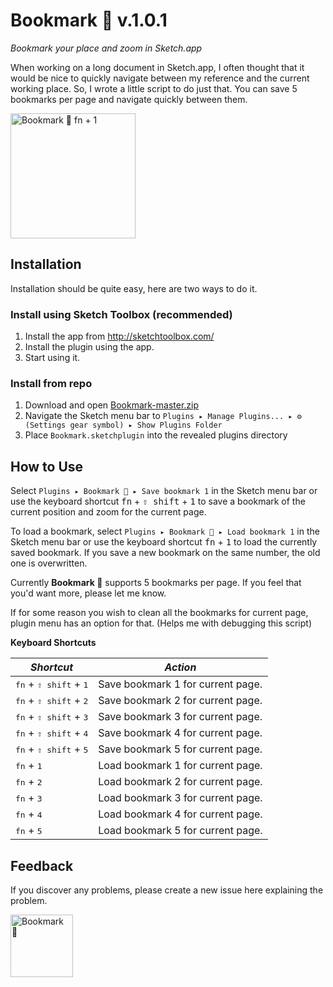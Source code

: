 # Bookmark 🔖 v.1.0.1
_Bookmark your place and zoom in Sketch.app_

When working on a long document in Sketch.app, I often thought that it would be nice to quickly navigate between my reference and the current working place. So, I wrote a little script to do just that. You can save 5 bookmarks per page and navigate quickly between them.

<img src="/../artwork/teaser.png?raw=true" alt="Bookmark 🔖 fn + 1" width="200">

## Installation
Installation should be quite easy, here are two ways to do it.

### Install using Sketch Toolbox (recommended)
1. Install the app from http://sketchtoolbox.com/
2. Install the plugin using the app.
3. Start using it.

### Install from repo
1. Download and open [Bookmark-master.zip](https://github.com/Arkkimaagi/Bookmark/archive/master.zip)
2. Navigate the Sketch menu bar to `Plugins ▸ Manage Plugins... ▸ ⚙ (Settings gear symbol) ▸ Show Plugins Folder`
3. Place `Bookmark.sketchplugin` into the revealed plugins directory

## How to Use
Select `Plugins ▸ Bookmark 🔖 ▸ Save bookmark 1` in the Sketch menu bar or use the keyboard shortcut <kbd>fn</kbd> + <kbd>⇧ shift</kbd> + <kbd>1</kbd> to save a bookmark of the current position and zoom for the current page.

To load a bookmark, select `Plugins ▸ Bookmark 🔖 ▸ Load bookmark 1` in the Sketch menu bar or use the keyboard shortcut <kbd>fn</kbd> + <kbd>1</kbd> to load the currently saved bookmark. If you save a new bookmark on the same number, the old one is overwritten.

Currently **Bookmark 🔖** supports 5 bookmarks per page. If you feel that you'd want more, please let me know.

If for some reason you wish to clean all the bookmarks for current page, plugin menu has an option for that. (Helps me with debugging this script)

**Keyboard Shortcuts**

| *Shortcut*                                        | *Action*                          |
|---------------------------------------------------|-----------------------------------|
| <kbd>fn</kbd> + <kbd>⇧ shift</kbd> + <kbd>1</kbd> | Save bookmark 1 for current page. |
| <kbd>fn</kbd> + <kbd>⇧ shift</kbd> + <kbd>2</kbd> | Save bookmark 2 for current page. |
| <kbd>fn</kbd> + <kbd>⇧ shift</kbd> + <kbd>3</kbd> | Save bookmark 3 for current page. |
| <kbd>fn</kbd> + <kbd>⇧ shift</kbd> + <kbd>4</kbd> | Save bookmark 4 for current page. |
| <kbd>fn</kbd> + <kbd>⇧ shift</kbd> + <kbd>5</kbd> | Save bookmark 5 for current page. |
| <kbd>fn</kbd> + <kbd>1</kbd>                      | Load bookmark 1 for current page. |
| <kbd>fn</kbd> + <kbd>2</kbd>                      | Load bookmark 2 for current page. |
| <kbd>fn</kbd> + <kbd>3</kbd>                      | Load bookmark 3 for current page. |
| <kbd>fn</kbd> + <kbd>4</kbd>                      | Load bookmark 4 for current page. |
| <kbd>fn</kbd> + <kbd>5</kbd>                      | Load bookmark 5 for current page. |

## Feedback
If you discover any problems, please create a new issue here explaining the problem.

<img src="/../artwork/bookmark.png?raw=true" alt="Bookmark 🔖" width="100">
